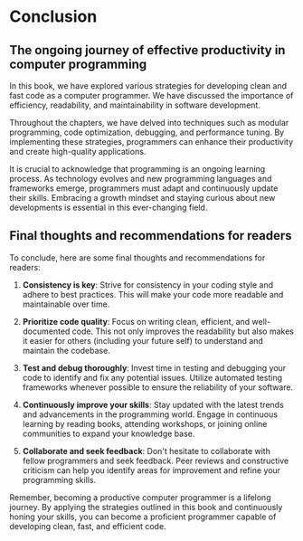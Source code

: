 Conclusion
==========

The ongoing journey of effective productivity in computer programming
---------------------------------------------------------------------

In this book, we have explored various strategies for developing clean and fast code as a computer programmer. We have discussed the importance of efficiency, readability, and maintainability in software development.

Throughout the chapters, we have delved into techniques such as modular programming, code optimization, debugging, and performance tuning. By implementing these strategies, programmers can enhance their productivity and create high-quality applications.

It is crucial to acknowledge that programming is an ongoing learning process. As technology evolves and new programming languages and frameworks emerge, programmers must adapt and continuously update their skills. Embracing a growth mindset and staying curious about new developments is essential in this ever-changing field.

Final thoughts and recommendations for readers
----------------------------------------------

To conclude, here are some final thoughts and recommendations for readers:

1. **Consistency is key**: Strive for consistency in your coding style and adhere to best practices. This will make your code more readable and maintainable over time.

2. **Prioritize code quality**: Focus on writing clean, efficient, and well-documented code. This not only improves the readability but also makes it easier for others (including your future self) to understand and maintain the codebase.

3. **Test and debug thoroughly**: Invest time in testing and debugging your code to identify and fix any potential issues. Utilize automated testing frameworks whenever possible to ensure the reliability of your software.

4. **Continuously improve your skills**: Stay updated with the latest trends and advancements in the programming world. Engage in continuous learning by reading books, attending workshops, or joining online communities to expand your knowledge base.

5. **Collaborate and seek feedback**: Don't hesitate to collaborate with fellow programmers and seek feedback. Peer reviews and constructive criticism can help you identify areas for improvement and refine your programming skills.

Remember, becoming a productive computer programmer is a lifelong journey. By applying the strategies outlined in this book and continuously honing your skills, you can become a proficient programmer capable of developing clean, fast, and efficient code.
